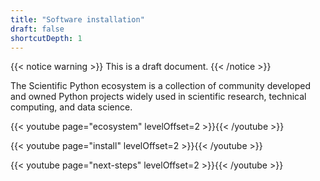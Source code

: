 ```yaml
---
title: "Software installation"
draft: false
shortcutDepth: 1
---
```


{{< notice warning >}}
This is a draft document.
{{< /notice >}}


The Scientific Python ecosystem is a collection of community developed and owned Python
projects widely used in scientific research, technical computing, and data science.


{{< youtube page="ecosystem" levelOffset=2 >}}{{< /youtube >}}

{{< youtube page="install" levelOffset=2 >}}{{< /youtube >}}

{{< youtube page="next-steps" levelOffset=2 >}}{{< /youtube >}}
